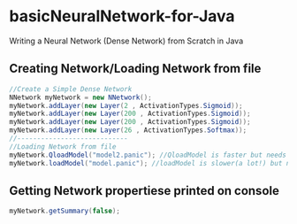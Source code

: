 # basicNeuralNetwork-for-Java
Writing a Neural Network (Dense Network) from Scratch in Java


## Creating Network/Loading Network from file
```Java
//Create a Simple Dense Network
NNetwork myNetwork = new NNetwork();
myNetwork.addLayer(new Layer(2 , ActivationTypes.Sigmoid));
myNetwork.addLayer(new Layer(200 , ActivationTypes.Sigmoid));
myNetwork.addLayer(new Layer(200 , ActivationTypes.Sigmoid));
myNetwork.addLayer(new Layer(26 , ActivationTypes.Softmax));
//----------------------------
//Loading Network from file
myNetwork.QloadModel("model2.panic"); //QloadModel is faster but needs more space
myNetwork.loadModel("model.panic"); //loadModel is slower(a lot!) but needs half space
```
## Getting Network propertiese printed on console
```Java
myNetwork.getSummary(false);
```
